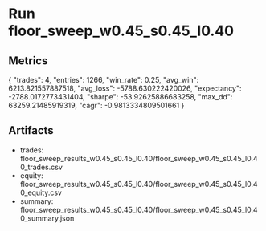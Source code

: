 # Run floor_sweep_w0.45_s0.45_l0.40

## Metrics
{
  "trades": 4,
  "entries": 1266,
  "win_rate": 0.25,
  "avg_win": 6213.821557887518,
  "avg_loss": -5788.630222420026,
  "expectancy": -2788.0172773431404,
  "sharpe": -53.92625886683258,
  "max_dd": 63259.21485919319,
  "cagr": -0.9813334809501661
}

## Artifacts
- trades: floor_sweep_results_w0.45_s0.45_l0.40/floor_sweep_w0.45_s0.45_l0.40_trades.csv
- equity: floor_sweep_results_w0.45_s0.45_l0.40/floor_sweep_w0.45_s0.45_l0.40_equity.csv
- summary: floor_sweep_results_w0.45_s0.45_l0.40/floor_sweep_w0.45_s0.45_l0.40_summary.json